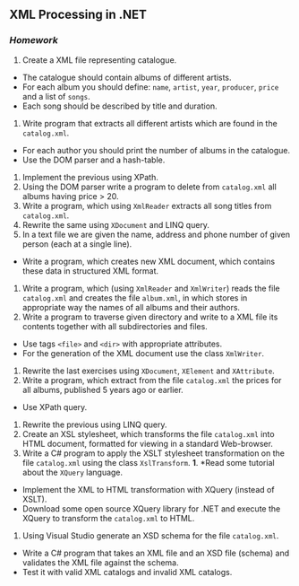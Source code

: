 ## XML Processing in .NET
### _Homework_

1.  Create a XML file representing catalogue.
  * The catalogue should contain albums of different artists.
  * For each album you should define: `name`, `artist`, `year`, `producer`, `price` and a list of `songs`.
  * Each song should be described by title and duration.
1.  Write program that extracts all different artists which are found in the `catalog.xml`.
  * For each author you should print the number of albums in the catalogue.
  * Use the DOM parser and a hash-table.
1.  Implement the previous using XPath.
1.  Using the DOM parser write a program to delete from `catalog.xml` all albums having price > 20.
1.  Write a program, which using `XmlReader` extracts all song titles from `catalog.xml`.
1.  Rewrite the same using `XDocument` and LINQ query.
1.  In a text file we are given the name, address and phone number of given person (each at a single line).
  * Write a program, which creates new XML document, which contains these data in structured XML format.
1.  Write a program, which (using `XmlReader` and `XmlWriter`) reads the file `catalog.xml` and creates the file `album.xml`, in which stores in appropriate way the names of all albums and their authors.
1.  Write a program to traverse given directory and write to a XML file its contents together with all subdirectories and files.
  * Use tags `<file>` and `<dir>` with appropriate attributes.
  * For the generation of the XML document use the class `XmlWriter`.
1.  Rewrite the last exercises using `XDocument`, `XElement` and `XAttribute`.
1.  Write a program, which extract from the file `catalog.xml` the prices for all albums, published 5 years ago or earlier.
  * Use XPath query.
1.  Rewrite the previous using LINQ query.
1.  Create an XSL stylesheet, which transforms the file `catalog.xml` into HTML document, formatted for viewing in a standard Web-browser.
1.  Write a C# program to apply the XSLT stylesheet transformation on the file `catalog.xml` using the class `XslTransform`.
**1**.  *Read some tutorial about the `XQuery` language.
  * Implement the XML to HTML transformation with XQuery (instead of XSLT).
  * Download some open source XQuery library for .NET and execute the XQuery to transform the `catalog.xml` to HTML.
1.  Using Visual Studio generate an XSD schema for the file `catalog.xml`.
  * Write a C# program that takes an XML file and an XSD file (schema) and validates the XML file against the schema.
  * Test it with valid XML catalogs and invalid XML catalogs.
